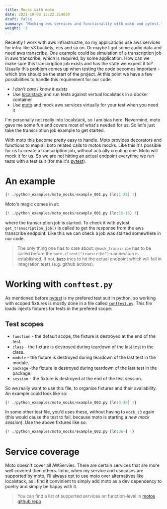 ```yaml
--- 
title: Mocks with moto 
date: 2021-10-08 12:22.214030
draft: false
summary: "Mocking aws services and functionality with moto and pytest."
weight: -3
---
```


Recently I work with aws infrastructre, so my applications use aws services for infra like
s3 buckets, ecs and so on. Or maybe I got some audio data and need aws transcribe. 
One example could be simulation of a transcription job in aws transcribe, which is 
required, by some application. How can we make sure this transcription job exists and has 
the state we expect it to? Usually this problem comes up when testing the code
becomes important - which btw should be the start of the project. At this point we have a 
few possibilities to handle this requirement for our code.

* *I don't care I know it exists*
* Use [localstack](https://github.com/localstack/localstack) and run tests against vertual localstack in a docker container
* Use [moto](https://github.com/spulec/moto) and mock aws services virtually for your test when you need it

I'm personally not really into localstack, so I am bias here. Nevermind, moto gave me some
fun and covers most of what's needed for us. So let's just take the transcription job 
example to get started. 

With moto this become pretty easy to handle. Moto provides decorators and functions to 
map all boto related calls to motos mocks. Like this it's possible for us to create a 
transcription job, without actually creating one. Moto will mock it for us. So we are not 
hitting an actual endpoint everytime we run tests with a test suit 
(for me it's [pytest](https://github.com/pytest-dev/pytest)). 

# An example

````Python
{! ./python_examples/moto_mocks/example_001.py [ln:1-28] !}
````

Moto's magic comes in at:

````Python
{! ./python_examples/moto_mocks/example_001.py [ln:15-16] !}
````

where the transcription job is started. To check it with pytest, `get_transcription_job()`
is called to get the response from the aws transcribe endpoint. Like this we can check a
job was started somewhere in our code. 

> The only thing one has to care about: `@mock_transcribe` has to be called before the 
> `boto.client("transcribe")`-connection is established. If not, 
> [`boto`](https://boto3.amazonaws.com/v1/documentation/api/latest/reference/services/transcribe.html)
> tries to hit the actual endpoint which will fail in integration tests (e.g. github 
> actions).

# Working with `conftest.py`

As mentioned before [pytest](https://github.com/pytest-dev/pytest) is my prefered test 
suit in python, so working with scoped fixtures is mostly done in a file called 
[`conftest.py`](https://docs.pytest.org/en/6.2.x/fixture.html?highlight=conftest#scope-sharing-fixtures-across-classes-modules-packages-or-session).
This file loads injects fixtures for tests in the prefered scope:

## Test scopes

* `function` - the default scope, the fixture is destroyed at the end of the test.
* `class` - the fixture is destroyed during teardown of the last test in the class.
* `module` - the fixture is destroyed during teardown of the last test in the module.
* `package` -the fixture is destroyed during teardown of the last test in the package.
* `session` - the fixture is destroyed at the end of the test session.

So we really want to use this file, to organise fixtures and their availability. An 
example could look like so:

````Python
{! ./python_examples/moto_mocks/example_002.py [ln:3-30] !}
````

In some other test file, you'd uses these, without having to `mock_s3` again (this would
cause the test to fail, because moto is starting a *new mock session*). Use the above 
fixtures like so:

````Python
{! ./python_examples/moto_mocks/example_002.py [ln:36-] !}
````

# Service coverage

Moto doesn't cover all AWServies. There are certain services that are more well covered 
then others. Imho, when my service and usecases are supported by moto, I'll always opt to
use moto over alternatives like localstack, as I find it convinient to simply add moto as
a dev dependency to poetry and simply be happy with it.

> You can find a list of supported services on function-level in 
> [motos github repo](https://github.com/spulec/moto/blob/master/IMPLEMENTATION_COVERAGE.md)
